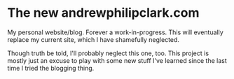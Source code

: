 # The new andrewphilipclark.com

My personal website/blog. Forever a work-in-progress. This will eventually replace my current site, which I have shamefully neglected.

Though truth be told, I'll probably neglect this one, too. This project is mostly just an excuse to play with some new stuff I've learned since the last time I tried the blogging thing.